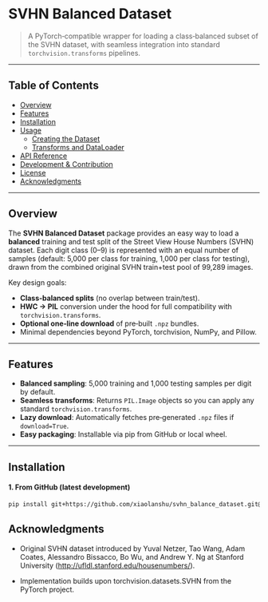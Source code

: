# SVHN Balanced Dataset

> A PyTorch‑compatible wrapper for loading a class‑balanced subset of the SVHN dataset, with seamless integration into standard `torchvision.transforms` pipelines.

---

## Table of Contents

- [Overview](#overview)  
- [Features](#features)  
- [Installation](#installation)  
- [Usage](#usage)  
  - [Creating the Dataset](#creating-the-dataset)  
  - [Transforms and DataLoader](#transforms-and-dataloader)  
- [API Reference](#api-reference)  
- [Development & Contribution](#development--contribution)  
- [License](#license)  
- [Acknowledgments](#acknowledgments)  

---

## Overview

The **SVHN Balanced Dataset** package provides an easy way to load a **balanced** training and test split of the Street View House Numbers (SVHN) dataset. Each digit class (0–9) is represented with an equal number of samples (default: 5,000 per class for training, 1,000 per class for testing), drawn from the combined original SVHN train+test pool of 99,289 images.  

Key design goals:

- **Class‑balanced splits** (no overlap between train/test).  
- **HWC → PIL** conversion under the hood for full compatibility with `torchvision.transforms`.  
- **Optional one‑line download** of pre‑built `.npz` bundles.  
- Minimal dependencies beyond PyTorch, torchvision, NumPy, and Pillow.

---

## Features

- **Balanced sampling**: 5,000 training and 1,000 testing samples per digit by default.  
- **Seamless transforms**: Returns `PIL.Image` objects so you can apply any standard `torchvision.transforms`.  
- **Lazy download**: Automatically fetches pre‑generated `.npz` files if `download=True`.  
- **Easy packaging**: Installable via pip from GitHub or local wheel.

---

## Installation

#### 1. From GitHub (latest development)

```bash
pip install git+https://github.com/xiaolanshu/svhn_balance_dataset.git@main#egg=svhn_balance_dataset
```

## Acknowledgments
- Original SVHN dataset introduced by Yuval Netzer, Tao Wang, Adam Coates, Alessandro Bissacco, Bo Wu, and Andrew Y. Ng at Stanford University (http://ufldl.stanford.edu/housenumbers/).

- Implementation builds upon torchvision.datasets.SVHN from the PyTorch project.
